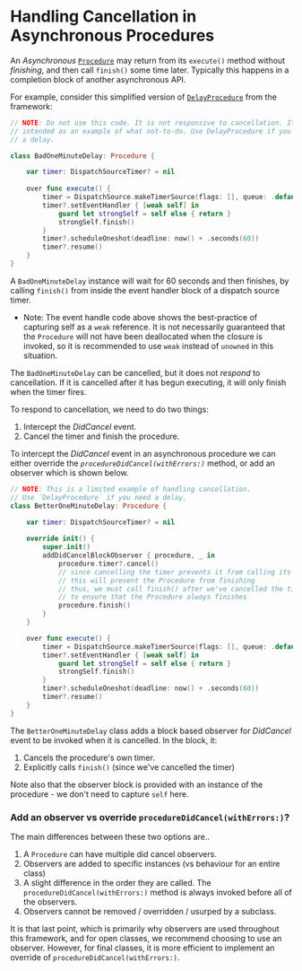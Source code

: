 # Handling Cancellation in Asynchronous Procedures


An *Asynchronous* [`Procedure`](Classes/Procedure.html) may return from its `execute()` method without _finishing_, and then call `finish()` some time later. Typically this happens in a completion block of another asynchronous API.

For example, consider this simplified version of [`DelayProcedure`](Classes/DelayProcedure.html) from the framework:

```swift
// NOTE: Do not use this code. It is not responsive to cancellation. It is
// intended as an example of what not-to-do. Use DelayProcedure if you need
// a delay.

class BadOneMinuteDelay: Procedure {

    var timer: DispatchSourceTimer? = nil
    
    over func execute() {
        timer = DispatchSource.makeTimerSource(flags: [], queue: .default)
        timer?.setEventHandler { [weak self] in 
            guard let strongSelf = self else { return }
            strongSelf.finish()
        }
        timer?.scheduleOneshot(deadline: now() + .seconds(60))
        timer?.resume()
    }
}
```

A `BadOneMinuteDelay` instance will wait for 60 seconds and then finishes, by calling `finish()` from inside the event handler block of a dispatch source timer.

- Note:
The event handle code above shows the best-practice of capturing self as a `weak` reference. It is not necessarily guaranteed that the `Procedure` will not have been deallocated when the closure is invoked, so it is recommended to use `weak` instead of `unowned` in this situation.

The `BadOneMinuteDelay` can be cancelled, but it does not *_respond_* to cancellation. If it is cancelled after it has begun executing, it will only finish when the timer fires.

To respond to cancellation, we need to do two things:

1. Intercept the *DidCancel* event.
2. Cancel the timer and finish the procedure.

To intercept the *DidCancel* event in an asynchronous procedure we can either override the  *`procedureDidCancel(withErrors:)`* method, or add an observer which is shown below.

```swift
// NOTE: This is a limited example of handling cancellation.
// Use `DelayProcedure` if you need a delay.
class BetterOneMinuteDelay: Procedure {

    var timer: DispatchSourceTimer? = nil
    
    override init() {
        super.init()
        addDidCancelBlockObserver { procedure, _ in
            procedure.timer?.cancel()
            // since cancelling the timer prevents it from calling its event handler
            // this will prevent the Procedure from finishing
            // thus, we must call finish() after we've cancelled the timer
            // to ensure that the Procedure always finishes
            procedure.finish()
        }
    }

    over func execute() {
        timer = DispatchSource.makeTimerSource(flags: [], queue: .default)
        timer?.setEventHandler { [weak self] in 
            guard let strongSelf = self else { return }
            strongSelf.finish()
        }
        timer?.scheduleOneshot(deadline: now() + .seconds(60))
        timer?.resume()
    }
}
```

The `BetterOneMinuteDelay` class adds a block based observer for *DidCancel* event to be invoked when it is cancelled. In the block, it:

1. Cancels the procedure's own timer.
2. Explicitly calls `finish()` (since we've cancelled the timer)

Note also that the observer block is provided with an instance of the procedure - we don't need to capture `self` here.

### Add an observer vs override `procedureDidCancel(withErrors:)`?

The main differences between these two options are..

1. A `Procedure` can have multiple did cancel observers.
2. Observers are added to specific instances (vs behaviour for an entire class)
3. A slight difference in the order they are called. The `procedureDidCancel(withErrors:)` method is always invoked before all of the observers.
4. Observers cannot be removed / overridden / usurped by a subclass.

It is that last point, which is primarily why observers are used throughout this framework, and for open classes, we recommend choosing to use an observer. However, for final classes, it is more efficient to implement an override of `procedureDidCancel(withErrors:)`.
